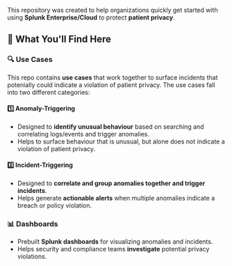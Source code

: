 
This repository was created to help organizations quickly get started with using **Splunk Enterprise/Cloud** to protect **patient privacy**.

## 📌 What You'll Find Here

### 🔍 Use Cases
This repo contains **use cases** that work together to surface incidents that potenially could indicate a violation of patient privacy. The use cases fall into two different categories:

#### **1️⃣ Anomaly-Triggering**
- Designed to **identify unusual behaviour** based on searching and correlating logs/events and trigger anomalies.
- Helps to surface behaviour that is unusual, but alone does not indicate a violation of patient privacy.

#### **2️⃣ Incident-Triggering**
- Designed to **correlate and group anomalies together and trigger incidents**.
- Helps generate **actionable alerts** when multiple anomalies indicate a breach or policy violation.

### 📊 Dashboards
- Prebuilt **Splunk dashboards** for visualizing anomalies and incidents.
- Helps security and compliance teams **investigate** potential privacy violations.


